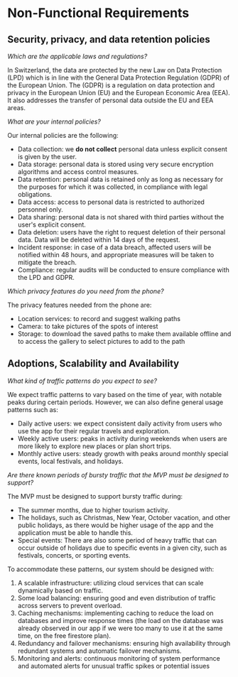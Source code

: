 # Non-Functional Requirements

## Security, privacy, and data retention policies

*Which are the applicable laws and regulations?*

In Switzerland, the data are protected by the new Law on Data Protection (LPD) which is in line with the General Data Protection Regulation (GDPR) of the European Union.
The (GDPR) is a regulation on data protection and privacy in the European Union (EU) and the European Economic Area (EEA). 
It also addresses the transfer of personal data outside the EU and EEA areas. 

*What are your internal policies?*

Our internal policies are the following:
- Data collection: we **do not collect** personal data unless explicit consent is given by the user.
- Data storage: personal data is stored using very secure encryption algorithms and access control measures.
- Data retention: personal data is retained only as long as necessary for the purposes for which it was collected, in compliance with legal obligations.
- Data access: access to personal data is restricted to authorized personnel only.
- Data sharing: personal data is not shared with third parties without the user's explicit consent.
- Data deletion: users have the right to request deletion of their personal data. Data will be deleted within 14 days of the request.
- Incident response: in case of a data breach, affected users will be notified within 48 hours, and appropriate measures will be taken to mitigate the breach.
- Compliance: regular audits will be conducted to ensure compliance with the LPD and GDPR.


*Which privacy features do you need from the phone?*

The privacy features needed from the phone are:

- Location services: to record and suggest walking paths
- Camera: to take pictures of the spots of interest
- Storage: to download the saved paths to make them available offline and to access the gallery to select pictures to add to the path

## Adoptions, Scalability and Availability

*What kind of traffic patterns do you expect to see?*

We expect traffic patterns to vary based on the time of year, with notable peaks during certain periods. However, we can also define general usage patterns such as:
- Daily active users: we expect consistent daily activity from users who use the app for their regular travels and exploration.
- Weekly active users: peaks in activity during weekends when users are more likely to explore new places or plan short trips.
- Monthly active users: steady growth with peaks around monthly special events, local festivals, and holidays.

*Are there known periods of bursty traffic that the MVP must be designed to support?*

The MVP must be designed to support bursty traffic during:
- The summer months, due to higher tourism activity.
- The holidays, such as Christmas, New Year, October vacation, and other public holidays, as there would be higher usage of the app and the application must be able to handle this.
- Special events: There are also some period of heavy traffic that can occur outside of holidays due to specific events in a given city, such as festivals, concerts, or sporting events.

To accommodate these patterns, our system should be designed with:

1. A scalable infrastructure: utilizing cloud services that can scale dynamically based on traffic.
2. Some load balancing: ensuring good and even distribution of traffic across servers to prevent overload.
3. Caching mechanisms: implementing caching to reduce the load on databases and improve response times (the load on the database was already observed in our app if we were too many to use it at the same time, on the free firestore plan).
4. Redundancy and failover mechanisms: ensuring high availability through redundant systems and automatic failover mechanisms.
5. Monitoring and alerts: continuous monitoring of system performance and automated alerts for unusual traffic spikes or potential issues


